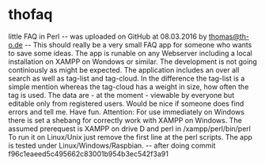 # thofaq
little FAQ in Perl 
-- was uploaded on GitHub at 08.03.2016 by thomas@th-o.de
-- This should really be a very small FAQ app for someone
who wants to save some ideas. The app is runable on any
Webserver including a local installation on XAMPP on Wondows 
or similar. The development is not going continiously as 
might be expected. The application includes an over all
search as well as tag-list and tag-cloud. In the difference
the tag-list is a simple mention whereas the tag-cloud
has a weight in size, how often the tag is used. The data
are - at the moment - viewable by everyone but editable 
only from registered users.
Would be nice if someone does find errors and tell me.
Have fun.
Attention: For use immediately on Windows there is set 
a shebang for correctly work with XAMPP on Windows. The 
assumed prerequest is XAMPP on drive D and perl in 
/xampp/perl/bin/perl
To run it on Linux/Unix just remove the first line at 
the perl scripts.
The app is tested under Linux/Windows/Raspbian.
-- after doing commit
f96c1eaeed5c495662c83001b954b3ec542f3a91


